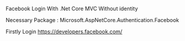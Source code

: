 Facebook Login With .Net Core MVC Without identity

Necessary Package : Microsoft.AspNetCore.Authentication.Facebook

Firstly Login 
https://developers.facebook.com/ 

